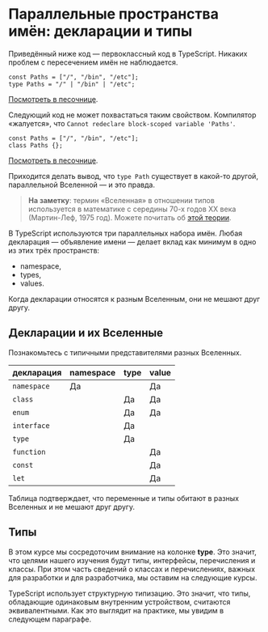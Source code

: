 # Параллельные пространства имён: декларации и типы

Приведённый ниже код — первоклассный код в TypeScript. Никаких проблем с пересечением имён не наблюдается.

```tsx
const Paths = ["/", "/bin", "/etc"];
type Paths = "/" | "/bin" | "/etc";

```

[Посмотреть в песочнице](https://www.typescriptlang.org/play?ssl=2&ssc=36&pln=1&pc=1#code/MYewdgzgLgBACgQygCwjAvDA2gIgPQ4A0+ARgJZhEz4CmUwOAugNwCwAUFAJ4AON8SVBmoEYAHxHlK4kXQZt2QA).

Следующий код не может похвастаться таким свойством. Компилятор «жалуется», что `Cannot redeclare block-scoped variable 'Paths'`.

```tsx
const Paths = ["/", "/bin", "/etc"];
class Paths {};
```

[Посмотреть в песочнице](https://www.typescriptlang.org/play?#code/MYewdgzgLgBACgQygCwjAvDA2gIgPQ4A0+ARgJZhEz4CmUwOAugNwCwAUMADYIRqIo0AbwC+zIA).

Приходится делать вывод, что `type Path` существует в какой-то другой, параллельной Вселенной — и это правда.

> **На заметку**: термин «Вселенная» в отношении типов используется в математике с середины 70-х годов XX века (Мартин-Леф, 1975 год). Можете почитать об [этой теории](https://ru.wikipedia.org/wiki/%D0%A2%D0%B5%D0%BE%D1%80%D0%B8%D1%8F_%D1%82%D0%B8%D0%BF%D0%BE%D0%B2).

В TypeScript используются три параллельных набора имён. Любая декларация — объявление имени — делает вклад как минимум в одно из этих трёх пространств:

* namespace,
* types,
* values.

Когда декларации относятся к разным Вселенным, они не мешают друг другу.

## Декларации и их Вселенные

Познакомьтесь с типичными представителями разных Вселенных.

|декларация | namespace | type | value |
|-----|----|----|----|
| `namespace` | Да | | Да |
| `class` |  | Да | Да |
| `enum`  |  | Да | Да |
| `interface` |  | Да | |
| `type` | | Да | |
| `function`| | | Да |
| `const`| | | Да |
| `let`| | | Да |

Таблица подтверждает, что переменные и типы обитают в разных Вселенных и не мешают друг другу.

## Типы

В этом курсе мы сосредоточим внимание на колонке **type**. Это значит, что целями нашего изучения будут типы, интерфейсы, перечисления и классы. При этом часть сведений о классах и перечислениях, важных для разработки и для разработчика, мы оставим на следующие курсы.

TypeScript использует структурную типизацию. Это значит, что типы, обладающие одинаковым внутренним устройством, считаются эквивалентными. Как это выглядит на практике, мы увидим в следующем параграфе.
